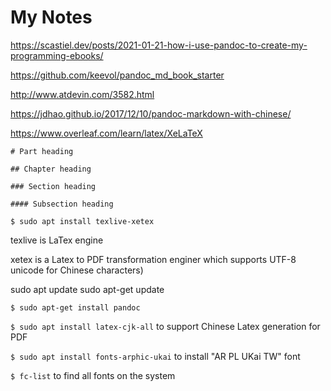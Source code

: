 # My Notes

https://scastiel.dev/posts/2021-01-21-how-i-use-pandoc-to-create-my-programming-ebooks/

https://github.com/keevol/pandoc_md_book_starter

http://www.atdevin.com/3582.html

https://jdhao.github.io/2017/12/10/pandoc-markdown-with-chinese/

https://www.overleaf.com/learn/latex/XeLaTeX


~~~
# Part heading

## Chapter heading

### Section heading

#### Subsection heading
~~~

`$ sudo apt install texlive-xetex`

texlive is LaTex engine

xetex is a Latex to PDF transformation enginer which supports UTF-8 unicode for Chinese characters)

sudo apt update
sudo apt-get update

`$ sudo apt-get install pandoc`

`$ sudo apt install latex-cjk-all` to support Chinese Latex generation for PDF   


`$ sudo apt install fonts-arphic-ukai` to install "AR PL UKai TW" font

`$ fc-list` to find all fonts on the system

